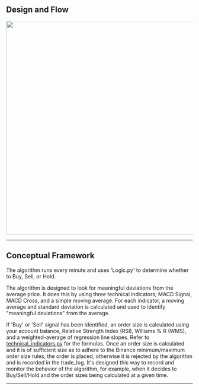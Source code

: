 ## Design and Flow
<img src="https://swkxrg.dm.files.1drv.com/y4mRgJuaoqWLkQ90OzjkIjVE8_HgnCcqmo2nx9jb_9mEJuou8t9ZORrU6ZRHT1G7LHQQNeb7qcMdud5BYL1NILT4Eqd2_0VpooyS8gDQ0du4UV1c3XBnHY3j350TL8ybf45MgAZDTzXHyj38M0qgICIdgYn5O9nA7DKEoACjC5X-uOTN4tFN7QyH9SYt3GVaRtN3SgJQ4DeC_AYtIM7JakrPQ?width=1024&height=576&cropmode=none" width="1024" height="576" />

---

## Conceptual Framework

The algorithm runs every minute and uses 'Logic.py' to determine whether to Buy, Sell, or Hold.

The algorithm is designed to look for meaningful deviations from the average price. It does this by using three technical indicators; MACD Signal, MACD Cross, and a simple moving average. For each indicator, a moving average and standard deviation is calculated and used to identify "meaningful deviations" from the average.

If 'Buy' or 'Sell' signal has been identified, an order size is calculated using your account balance, Relative Strength Index (RSI), Williams % R (WMS), and a weighted-average of regression line slopes. Refer to [technical_indicators.py](https://github.com/Jacyle/binance-technical-algorithm/blob/master/Algorithm/technical_indicators.py) for the formulas. Once an order size is calculated and it is of sufficient size as to adhere to the Binance minimum/maximum order size rules, the order is placed, otherwise it is rejected by the algorithm and is recorded in the trade_log. It's designed this way to record and monitor the behavior of the algorithm, for example, when it decides to Buy/Sell/Hold and the order sizes being calculated at a given time.  

---

